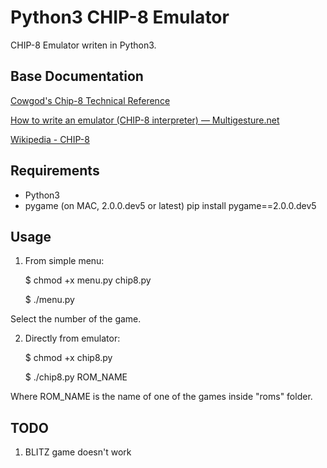 # Python3 CHIP-8 Emulator

CHIP-8 Emulator writen in Python3.

## Base Documentation
[Cowgod's Chip-8 Technical Reference](http://devernay.free.fr/hacks/chip8/C8TECH10.HTM#0.0)

[How to write an emulator (CHIP-8 interpreter) — Multigesture.net](http://www.multigesture.net/articles/how-to-write-an-emulator-chip-8-interpreter/)

[Wikipedia - CHIP-8](https://en.wikipedia.org/wiki/CHIP-8)



## Requirements
* Python3
* pygame (on MAC, 2.0.0.dev5 or latest)
  pip install pygame==2.0.0.dev5

## Usage

1. From simple menu:

	$ chmod +x menu.py chip8.py

	$ ./menu.py


Select the number of the game.


2. Directly from emulator:

	$ chmod +x chip8.py

	$ ./chip8.py ROM_NAME


Where ROM_NAME is the name of one of the games inside "roms" folder.

## TODO
1. BLITZ game doesn't work
